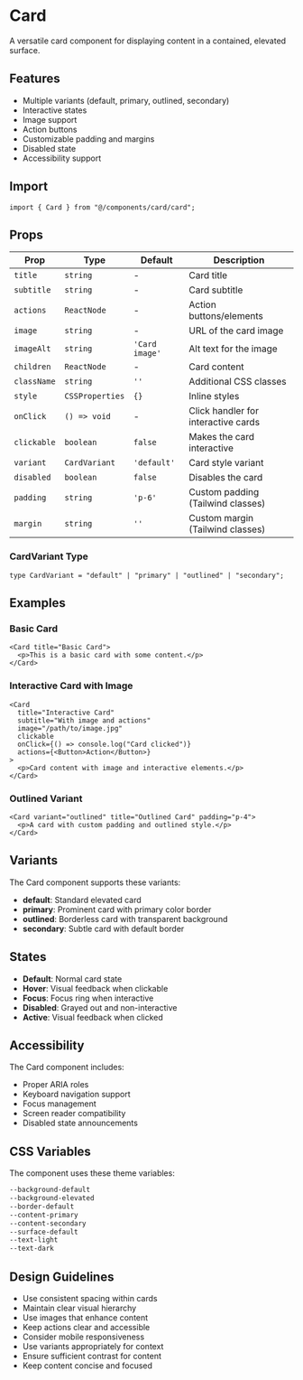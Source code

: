 # Card

A versatile card component for displaying content in a contained, elevated surface.

## Features

- Multiple variants (default, primary, outlined, secondary)
- Interactive states
- Image support
- Action buttons
- Customizable padding and margins
- Disabled state
- Accessibility support

## Import

```tsx
import { Card } from "@/components/card/card";
```

## Props

| Prop        | Type            | Default        | Description                         |
| ----------- | --------------- | -------------- | ----------------------------------- |
| `title`     | `string`        | -              | Card title                          |
| `subtitle`  | `string`        | -              | Card subtitle                       |
| `actions`   | `ReactNode`     | -              | Action buttons/elements             |
| `image`     | `string`        | -              | URL of the card image               |
| `imageAlt`  | `string`        | `'Card image'` | Alt text for the image              |
| `children`  | `ReactNode`     | -              | Card content                        |
| `className` | `string`        | `''`           | Additional CSS classes              |
| `style`     | `CSSProperties` | `{}`           | Inline styles                       |
| `onClick`   | `() => void`    | -              | Click handler for interactive cards |
| `clickable` | `boolean`       | `false`        | Makes the card interactive          |
| `variant`   | `CardVariant`   | `'default'`    | Card style variant                  |
| `disabled`  | `boolean`       | `false`        | Disables the card                   |
| `padding`   | `string`        | `'p-6'`        | Custom padding (Tailwind classes)   |
| `margin`    | `string`        | `''`           | Custom margin (Tailwind classes)    |

### CardVariant Type

```tsx
type CardVariant = "default" | "primary" | "outlined" | "secondary";
```

## Examples

### Basic Card

```tsx
<Card title="Basic Card">
  <p>This is a basic card with some content.</p>
</Card>
```

### Interactive Card with Image

```tsx
<Card
  title="Interactive Card"
  subtitle="With image and actions"
  image="/path/to/image.jpg"
  clickable
  onClick={() => console.log("Card clicked")}
  actions={<Button>Action</Button>}
>
  <p>Card content with image and interactive elements.</p>
</Card>
```

### Outlined Variant

```tsx
<Card variant="outlined" title="Outlined Card" padding="p-4">
  <p>A card with custom padding and outlined style.</p>
</Card>
```

## Variants

The Card component supports these variants:

- **default**: Standard elevated card
- **primary**: Prominent card with primary color border
- **outlined**: Borderless card with transparent background
- **secondary**: Subtle card with default border

## States

- **Default**: Normal card state
- **Hover**: Visual feedback when clickable
- **Focus**: Focus ring when interactive
- **Disabled**: Grayed out and non-interactive
- **Active**: Visual feedback when clicked

## Accessibility

The Card component includes:

- Proper ARIA roles
- Keyboard navigation support
- Focus management
- Screen reader compatibility
- Disabled state announcements

## CSS Variables

The component uses these theme variables:

```css
--background-default
--background-elevated
--border-default
--content-primary
--content-secondary
--surface-default
--text-light
--text-dark
```

## Design Guidelines

- Use consistent spacing within cards
- Maintain clear visual hierarchy
- Use images that enhance content
- Keep actions clear and accessible
- Consider mobile responsiveness
- Use variants appropriately for context
- Ensure sufficient contrast for content
- Keep content concise and focused
